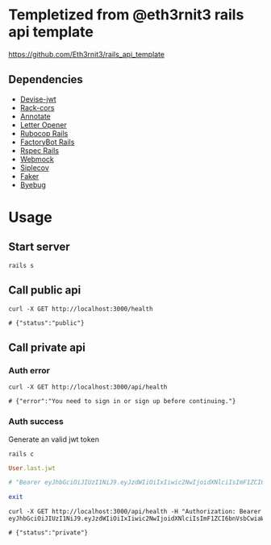 # Templetized from @eth3rnit3 rails api template
https://github.com/Eth3rnit3/rails_api_template

## Dependencies
- [Devise-jwt](https://github.com/waiting-for-dev/devise-jwt)
- [Rack-cors](https://github.com/cyu/rack-cors)
- [Annotate](https://github.com/ctran/annotate_models)
- [Letter Opener](https://github.com/ryanb/letter_opener)
- [Rubocop Rails](https://github.com/rubocop/rubocop-rails)
- [FactoryBot Rails](https://github.com/thoughtbot/factory_bot_rails)
- [Rspec Rails](https://github.com/rspec/rspec-rails)
- [Webmock](https://github.com/bblimke/webmock)
- [Siplecov](https://github.com/simplecov-ruby/simplecov)
- [Faker](https://github.com/faker-ruby/faker)
- [Byebug](https://github.com/deivid-rodriguez/byebug)


# Usage
## Start server
```shell
rails s
```

## Call public api
```shell
curl -X GET http://localhost:3000/health

# {"status":"public"}
```

## Call private api
### Auth error
```shell
curl -X GET http://localhost:3000/api/health

# {"error":"You need to sign in or sign up before continuing."}
```

### Auth success
Generate an valid jwt token
```shell
rails c
```
```ruby
User.last.jwt

# "Bearer eyJhbGciOiJIUzI1NiJ9.eyJzdWIiOiIxIiwic2NwIjoidXNlciIsImF1ZCI6bnVsbCwiaWF0IjoxNjY0NjU0NDI5LCJleHAiOjE2NjQ2NTgwMjksImp0aSI6IjY1Yjk2NTAzLTBkOWMtNDljMi05NzkyLTc2YjQyMTQ1YThlNCJ9.Ivig6RQJ1iCFLE5WHlVH4MDcIrgEQVJpQt8UxLwJrbw"

exit
```

```shell
curl -X GET http://localhost:3000/api/health -H "Authorization: Bearer eyJhbGciOiJIUzI1NiJ9.eyJzdWIiOiIxIiwic2NwIjoidXNlciIsImF1ZCI6bnVsbCwiaWF0IjoxNjY0NjU0NDI5LCJleHAiOjE2NjQ2NTgwMjksImp0aSI6IjY1Yjk2NTAzLTBkOWMtNDljMi05NzkyLTc2YjQyMTQ1YThlNCJ9.Ivig6RQJ1iCFLE5WHlVH4MDcIrgEQVJpQt8UxLwJrbw"

# {"status":"private"}
```




